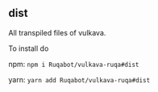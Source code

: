 ## dist
All transpiled files of vulkava.

To install do

npm: `npm i Ruqabot/vulkava-ruqa#dist`

yarn: `yarn add Ruqabot/vulkava-ruqa#dist`

